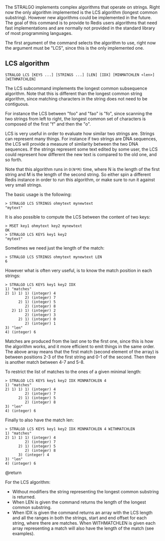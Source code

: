 The STRALGO implements complex algorithms that operate on strings. Right now the
only algorithm implemented is the LCS algorithm (longest common substring).
However new algorithms could be implemented in the future. The goal of this
command is to provide to Redis users algorithms that need fast implementations
and are normally not provided in the standard library of most programming
languages.

The first argument of the command selects the algorithm to use, right now the
argument must be "LCS", since this is the only implemented one.

## LCS algorithm

```
STRALGO LCS [KEYS ...] [STRINGS ...] [LEN] [IDX] [MINMATCHLEN <len>] [WITHMATCHLEN]
```

The LCS subcommand implements the longest common subsequence algorithm. Note
that this is different than the longest common string algorithm, since matching
characters in the string does not need to be contiguous.

For instance the LCS between "foo" and "fao" is "fo", since scanning the two
strings from left to right, the longest common set of characters is composed of
the first "f" and then the "o".

LCS is very useful in order to evaluate how similar two strings are. Strings can
represent many things. For instance if two strings are DNA sequences, the LCS
will provide a measure of similarity between the two DNA sequences. If the
strings represent some text edited by some user, the LCS could represent how
different the new text is compared to the old one, and so forth.

Note that this algorithm runs in `O(N*M)` time, where N is the length of the
first string and M is the length of the second string. So either spin a
different Redis instance in order to run this algorithm, or make sure to run it
against very small strings.

The basic usage is the following:

```
> STRALGO LCS STRINGS ohmytext mynewtext
"mytext"
```

It is also possible to compute the LCS between the content of two keys:

```
> MSET key1 ohmytext key2 mynewtext
OK
> STRALGO LCS KEYS key1 key2
"mytext"
```

Sometimes we need just the length of the match:

```
> STRALGO LCS STRINGS ohmytext mynewtext LEN
6
```

However what is often very useful, is to know the match position in each
strings:

```
> STRALGO LCS KEYS key1 key2 IDX
1) "matches"
2) 1) 1) 1) (integer) 4
         2) (integer) 7
      2) 1) (integer) 5
         2) (integer) 8
   2) 1) 1) (integer) 2
         2) (integer) 3
      2) 1) (integer) 0
         2) (integer) 1
3) "len"
4) (integer) 6
```

Matches are produced from the last one to the first one, since this is how the
algorithm works, and it more efficient to emit things in the same order. The
above array means that the first match (second element of the array) is between
positions 2-3 of the first string and 0-1 of the second. Then there is another
match between 4-7 and 5-8.

To restrict the list of matches to the ones of a given minimal length:

```
> STRALGO LCS KEYS key1 key2 IDX MINMATCHLEN 4
1) "matches"
2) 1) 1) 1) (integer) 4
         2) (integer) 7
      2) 1) (integer) 5
         2) (integer) 8
3) "len"
4) (integer) 6
```

Finally to also have the match len:

```
> STRALGO LCS KEYS key1 key2 IDX MINMATCHLEN 4 WITHMATCHLEN
1) "matches"
2) 1) 1) 1) (integer) 4
         2) (integer) 7
      2) 1) (integer) 5
         2) (integer) 8
      3) (integer) 4
3) "len"
4) (integer) 6
```

@return

For the LCS algorithm:

- Without modifiers the string representing the longest common substring is
  returned.
- When LEN is given the command returns the length of the longest common
  substring.
- When IDX is given the command returns an array with the LCS length and all the
  ranges in both the strings, start and end offset for each string, where there
  are matches. When WITHMATCHLEN is given each array representing a match will
  also have the length of the match (see examples).
